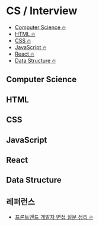 # CS / Interview


- [Computer Science 🔥](#Computer-Science)
- [HTML 🔥](#HTML)
- [CSS 🔥](#CSS)
- [JavaScript 🔥](#JavaScript)
- [React 🔥](#React)
- [Data Structure 🔥](#Data-Structure)


## Computer Science

<!-- - []() -->

## HTML

<!-- - []() -->

## CSS

<!-- - []() -->

## JavaScript

<!-- - []() -->

## React

<!-- - []() -->

## Data Structure

<!-- - []() -->

## 레퍼런스

- [프론트엔드 개발자 면접 질문 정리 🔥](https://github.com/khakaa/prepare_frontend_interview)
